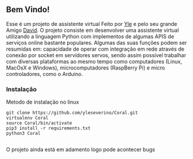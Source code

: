 ## Bem Vindo!

Esse é um projeto de assistente virtual Feito por [Yle](https://www.linkedin.com/in/yle/) e pelo seu grande Amigo [David](https://www.facebook.com/dpalisneto). O projeto consiste em desenvolver uma assistente virtual utilizando a linguagem Python com implementos de algumas APIS de serviços online bastante populares. Algumas das suas funções podem ser resumidas em: capacidade de operar com integração em rede através de conexão por socket em servidores servos, sendo assim possível trabalhar com diversas plataformas ao mesmo tempo como computadores (Linux, MacOsX e Windows), microcomputadores (RaspBerry Pi) e micro controladores,
como o Arduino. 

### Instalação

Metodo de instalação no linux

```shell
git clone https://github.com/yleseverino/Coral.git
virtualenv Coral
source Coral/bin/activate
pip3 install -r requirements.txt
python3 Coral


```

O projeto ainda está em adamento logo pode acontecer bugs
